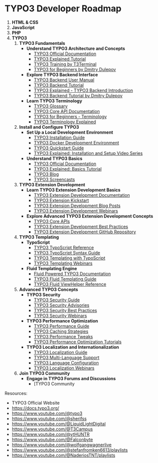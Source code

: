 # TYPO3 Developer Roadmap

1. **HTML & CSS**
2. **JavaScript**
3. **PHP**
4. **TYPO3**
   1. **TYPO3 Fundamentals**
      - **Understand TYPO3 Architecture and Concepts**
        - [TYPO3 Official Documentation](https://docs.typo3.org/)
        - [TYPO3 Explained Tutorial](https://docs.typo3.org/typo3cms/GettingStartedTutorial/Index.html)
        - [TYPO3 Training by T3Terminal](https://www.youtube.com/watch?v=ndnbKsJUO_M)
        - [TYPO3 for Beginners by Dmitry Dulepov](https://www.youtube.com/watch?v=Ko5Z3jIGt6M)
      - **Explore TYPO3 Backend Interface**
        - [TYPO3 Backend User Manual](https://docs.typo3.org/m/typo3/backend-user-manual/main/en-us/)
        - [TYPO3 Backend Tutorial](https://docs.typo3.org/m/typo3/guide-ttmain/10.4/en-us/)
        - [TYPO3 Explained - TYPO3 Backend Introduction](https://www.youtube.com/watch?v=ZvxGWrzPEgQ)
        - [TYPO3 Backend Tutorial by Dmitry Dulepov](https://www.youtube.com/watch?v=J6-bbNLryaE)
      - **Learn TYPO3 Terminology**
        - [TYPO3 Glossary](https://docs.typo3.org/m/typo3/glossary/main/en-us/)
        - [TYPO3 Core API Documentation](https://docs.typo3.org/m/typo3/reference-coreapi/10.4/en-us/)
        - [TYPO3 for Beginners - Terminology](https://www.youtube.com/watch?v=YwZVH0V5zQc)
        - [TYPO3 Terminology Explained](https://www.youtube.com/watch?v=-_2K_QxN3uA)
   2. **Install and Configure TYPO3**
      - **Set Up a Local Development Environment**
        - [TYPO3 Installation Guide](https://docs.typo3.org/m/typo3/guide-installation/master/en-us/)
        - [TYPO3 Docker Development Environment](https://github.com/TYPO3-Documentation/TYPO3-Guides-DockerDevelopment)
        - [TYPO3 Quickstart Guide](https://docs.typo3.org/m/typo3/guide-quickstart/master/en-us/)
        - [TYPO3 Explained: Installation and Setup Video Series](https://www.youtube.com/playlist?list=PLaF-0IMYmQT0Q1tGK_UcwrGTGc0mfsJxi)
      - **Understand TYPO3 Basics**
        - [TYPO3 Official Documentation](https://docs.typo3.org/)
        - [TYPO3 Explained: Basics Tutorial](https://docs.typo3.org/typo3cms/GettingStartedTutorial/Index.html)
        - [TYPO3 Blog](https://typo3.com/blog/)
        - [TYPO3 Screencasts](https://www.youtube.com/playlist?list=PLaF-0IMYmQT0Q1tGK_UcwrGTGc0mfsJxi)
   3. **TYPO3 Extension Development**
      - **Learn TYPO3 Extension Development Basics**
        - [TYPO3 Extension Development Documentation](https://docs.typo3.org/m/typo3/reference-coreapi/master/en-us/ExtensionArchitecture/Index.html)
        - [TYPO3 Extension Kickstart](https://extensionkickstart.typo3.org/)
        - [TYPO3 Extension Development Blog Posts](https://usetypo3.com/blog.html)
        - [TYPO3 Extension Development Webinars](https://typo3.com/blog/category/webinars/)
      - **Explore Advanced TYPO3 Extension Development Concepts**
        - [TYPO3 Core APIs](https://docs.typo3.org/m/typo3/reference-coreapi/master/en-us/)
        - [TYPO3 Extension Development Best Practices](https://docs.typo3.org/m/typo3/guide-extbasefluid/master/en-us/)
        - [TYPO3 Extension Development GitHub Repository](https://github.com/TYPO3-Documentation/TYPO3-Guides-ExtensionDevelopment)
   4. **TYPO3 Templating**
      - **TypoScript**
        - [TYPO3 TypoScript Reference](https://docs.typo3.org/m/typo3/reference-typoscript/master/en-us/)
        - [TYPO3 TypoScript Syntax Guide](https://docs.typo3.org/m/typo3/reference-typoscript/master/en-us/Syntax/Index.html)
        - [TYPO3 Templating with TypoScript](https://docs.typo3.org/m/typo3/guide-typoscript/master/en-us/)
        - [TYPO3 Templating Webinars](https://typo3.com/blog/category/webinars/)
      - **Fluid Templating Engine**
        - [Fluid Powered TYPO3 Documentation](https://fluidtypo3.org/)
        - [TYPO3 Fluid Templating Guide](https://docs.typo3.org/m/typo3/guide-typoscript/master/en-us/Fluid/Index.html)
        - [TYPO3 Fluid ViewHelper Reference](https://docs.typo3.org/m/typo3/reference-coreapi/master/en-us/ApiOverview/Fluid/ViewHelpers/Index.html)
   5. **Advanced TYPO3 Concepts**
      - **TYPO3 Security**
        - [TYPO3 Security Guide](https://docs.typo3.org/m/typo3/guide-security/master/en-us/)
        - [TYPO3 Security Advisories](https://typo3.org/security/advisories/)
        - [TYPO3 Security Best Practices](https://docs.typo3.org/m/typo3/guide-security/master/en-us/Appendix/BestPractices.html)
        - [TYPO3 Security Webinars](https://typo3.com/blog/category/webinars/)
      - **TYPO3 Performance Optimization**
        - [TYPO3 Performance Guide](https://docs.typo3.org/m/typo3/guide-performance/master/en-us/)
        - [TYPO3 Caching Strategies](https://docs.typo3.org/m/typo3/guide-performance/master/en-us/Caching/Index.html)
        - [TYPO3 Performance Tweaks](https://docs.typo3.org/m/typo3/guide-performance/master/en-us/Appendix/PerformanceTweaks.html)
        - [TYPO3 Performance Optimization Tutorials](https://www.youtube.com/user/TYPO3HQ)
      - **TYPO3 Localization and Internationalization**
        - [TYPO3 Localization Guide](https://docs.typo3.org/m/typo3/guide-localization/master/en-us/)
        - [TYPO3 Multi-Language Support](https://docs.typo3.org/m/typo3/reference-coreapi/master/en-us/Internationalization/Index.html)
        - [TYPO3 Language Configuration](https://docs.typo3.org/m/typo3/reference-coreapi/master/en-us/Internationalization/Configuration/Index.html)
        - [TYPO3 Localization Webinars](https://typo3.com/blog/category/webinars/)
   6. **Join TYPO3 Community**
      - **Engage in TYPO3 Forums and Discussions**
        - [TYPO3 Community

Resources:
   - TYPO3 Official Website
   - https://docs.typo3.org/
   - https://www.youtube.com/@typo3
   - https://www.youtube.com/@sherifss
   - https://www.youtube.com/@LiquidLightDigital
   - https://www.youtube.com/@T3Campus
   - https://www.youtube.com/@ytHUNTR
   - https://www.youtube.com/@Falconbyte
   - https://www.youtube.com/@wolfgangwagnerlive
   - https://www.youtube.com/@stefanfromken6613/playlists
   - https://www.youtube.com/@NaderiosTNT/playlists

